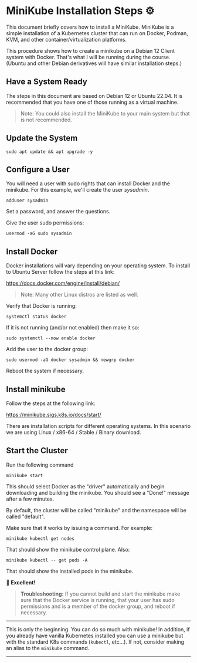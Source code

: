 # MiniKube Installation Steps ⚙️

This document briefly covers how to install a MiniKube. MiniKube is a simple installation of a Kubernetes cluster that can run on Docker, Podman, KVM, and other container/virtualization platforms.

This procedure shows how to create a minikube on a Debian 12 Client system with Docker. That's what I will be running during the course. (Ubuntu and other Debian derivatives will have similar installation steps.)

## Have a System Ready

The steps in this document are based on Debian 12 or Ubuntu 22.04. It is recommended that you have one of those running as a virtual machine.

> Note: You could also install the MiniKube to your main system but that is not recommended.

## Update the System

`sudo apt update && apt upgrade -y`

## Configure a User

You will need a user with sudo rights that can install Docker and the minikube. For this example, we'll create the user *sysadmin*.

`adduser sysadmin`

Set a password, and answer the questions.

Give the user sudo permissions:

`usermod -aG sudo sysadmin`

## Install Docker

Docker installations will vary depending on your operating system. To install to Ubuntu Server follow the steps at this link:

https://docs.docker.com/engine/install/debian/

> Note: Many other Linux distros are listed as well.

Verify that Docker is running:

`systemctl status docker`

If it is not running (and/or not enabled) then make it so:

`sudo systemctl --now enable docker`

Add the user to the docker group:

`sudo usermod -aG docker sysadmin && newgrp docker`

Reboot the system if necessary.

## Install minikube

Follow the steps at the following link:

https://minikube.sigs.k8s.io/docs/start/

There are installation scripts for different operating systems. In this scenario we are using Linux / x86-64 / Stable / Binary download.

## Start the Cluster

Run the following command

`minikube start`

This should select Docker as the "driver" automatically and begin downloading and building the minikube. You should see a "Done!" message after a few minutes.

By default, the cluster will be called "minikube" and the namespace will be called "default".

Make sure that it works by issuing a command. For example:

`minikube kubectl get nodes`

That should show the minikube control plane. Also:

`minikube kubectl -- get pods -A`

That should show the installed pods in the minikube.

**💫 Excellent!**

> **Troubleshooting:** If you cannot build and start the minikube make sure that the Docker service is running, that your user has sudo permissions and is a member of the docker group, and reboot if necessary.

---

This is only the beginning. You can do so much with minikube! In addition, if you already have vanilla Kubernetes installed you can use a minikube but with the standard K8s commands (`kubectl`, etc...). If not, consider making an alias to the `minikube` command.

---
